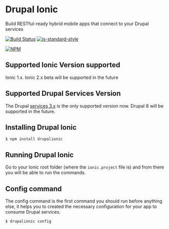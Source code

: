 # Drupal Ionic

Build RESTful-ready hybrid mobile apps that connect to your Drupal services

[![Build Status](https://travis-ci.org/DrupalIonic/drupal-ionic.svg?branch=master)](https://travis-ci.org/DrupalIonic/drupal-ionic) [![js-standard-style](https://img.shields.io/badge/code%20style-standard-brightgreen.svg)](http://standardjs.com/)

[![NPM](https://nodei.co/npm/drupalionic.png?stars&downloads)](https://nodei.co/npm/drupalionic/)

## Supported Ionic Version supported
Ionic 1.x. Ionic 2.x beta will be supported in the future

## Supported Drupal Services Version
The Drupal [services 3.x](https://www.drupal.org/project/services) is the only supported version now. Drupal 8 will be supported in the
future.

## Installing Drupal Ionic
```
$ npm install drupalionic
```

## Running Drupal Ionic
Go to your Ionic root folder (where the `ionic.project` file is) and from there you will be able to run the commands.

## Config command
The config command is the first command you should run before anything else, it helps you to created the necessary configuration
for your app to consume Drupal services.
```
$ drupalionic config
```